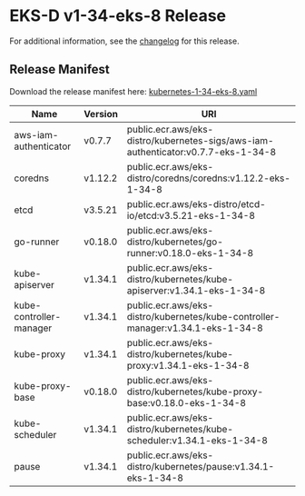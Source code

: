 # EKS-D v1-34-eks-8 Release

For additional information, see the [changelog](CHANGELOG-v1-34-eks-8.md) for this release.

## Release Manifest

Download the release manifest here: [kubernetes-1-34-eks-8.yaml](https://distro.eks.amazonaws.com/kubernetes-1-34/kubernetes-1-34-eks-8.yaml)

| Name | Version | URI |
|------|---------|-----|
| aws-iam-authenticator | v0.7.7 | public.ecr.aws/eks-distro/kubernetes-sigs/aws-iam-authenticator:v0.7.7-eks-1-34-8 |
| coredns | v1.12.2 | public.ecr.aws/eks-distro/coredns/coredns:v1.12.2-eks-1-34-8 |
| etcd | v3.5.21 | public.ecr.aws/eks-distro/etcd-io/etcd:v3.5.21-eks-1-34-8 |
| go-runner | v0.18.0 | public.ecr.aws/eks-distro/kubernetes/go-runner:v0.18.0-eks-1-34-8 |
| kube-apiserver | v1.34.1 | public.ecr.aws/eks-distro/kubernetes/kube-apiserver:v1.34.1-eks-1-34-8 |
| kube-controller-manager | v1.34.1 | public.ecr.aws/eks-distro/kubernetes/kube-controller-manager:v1.34.1-eks-1-34-8 |
| kube-proxy | v1.34.1 | public.ecr.aws/eks-distro/kubernetes/kube-proxy:v1.34.1-eks-1-34-8 |
| kube-proxy-base | v0.18.0 | public.ecr.aws/eks-distro/kubernetes/kube-proxy-base:v0.18.0-eks-1-34-8 |
| kube-scheduler | v1.34.1 | public.ecr.aws/eks-distro/kubernetes/kube-scheduler:v1.34.1-eks-1-34-8 |
| pause | v1.34.1 | public.ecr.aws/eks-distro/kubernetes/pause:v1.34.1-eks-1-34-8 |
